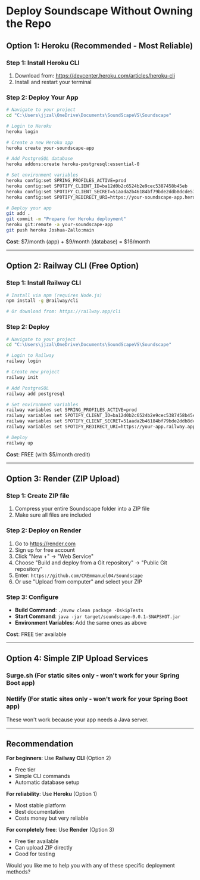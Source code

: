 # Deploy Soundscape Without Owning the Repo

## Option 1: Heroku (Recommended - Most Reliable)

### Step 1: Install Heroku CLI
1. Download from: https://devcenter.heroku.com/articles/heroku-cli
2. Install and restart your terminal

### Step 2: Deploy Your App
```bash
# Navigate to your project
cd "C:\Users\jjzal\OneDrive\Documents\SoundScapeVS\Soundscape"

# Login to Heroku
heroku login

# Create a new Heroku app
heroku create your-soundscape-app

# Add PostgreSQL database
heroku addons:create heroku-postgresql:essential-0

# Set environment variables
heroku config:set SPRING_PROFILES_ACTIVE=prod
heroku config:set SPOTIFY_CLIENT_ID=ba12d0b2c6524b2e9cec5387458b45eb
heroku config:set SPOTIFY_CLIENT_SECRET=51aada2b46184bf79bde2ddb8dcde57c
heroku config:set SPOTIFY_REDIRECT_URI=https://your-soundscape-app.herokuapp.com/login/oauth2/code/spotify

# Deploy your app
git add .
git commit -m "Prepare for Heroku deployment"
heroku git:remote -a your-soundscape-app
git push heroku Joshua-Zallo:main
```

**Cost**: $7/month (app) + $9/month (database) = $16/month

---

## Option 2: Railway CLI (Free Option)

### Step 1: Install Railway CLI
```bash
# Install via npm (requires Node.js)
npm install -g @railway/cli

# Or download from: https://railway.app/cli
```

### Step 2: Deploy
```bash
# Navigate to your project
cd "C:\Users\jjzal\OneDrive\Documents\SoundScapeVS\Soundscape"

# Login to Railway
railway login

# Create new project
railway init

# Add PostgreSQL
railway add postgresql

# Set environment variables
railway variables set SPRING_PROFILES_ACTIVE=prod
railway variables set SPOTIFY_CLIENT_ID=ba12d0b2c6524b2e9cec5387458b45eb
railway variables set SPOTIFY_CLIENT_SECRET=51aada2b46184bf79bde2ddb8dcde57c
railway variables set SPOTIFY_REDIRECT_URI=https://your-app.railway.app/login/oauth2/code/spotify

# Deploy
railway up
```

**Cost**: FREE (with $5/month credit)

---

## Option 3: Render (ZIP Upload)

### Step 1: Create ZIP file
1. Compress your entire Soundscape folder into a ZIP file
2. Make sure all files are included

### Step 2: Deploy on Render
1. Go to https://render.com
2. Sign up for free account
3. Click "New +" → "Web Service"
4. Choose "Build and deploy from a Git repository" → "Public Git repository"
5. Enter: `https://github.com/CREmmanuel04/Soundscape`
6. Or use "Upload from computer" and select your ZIP

### Step 3: Configure
- **Build Command**: `./mvnw clean package -DskipTests`
- **Start Command**: `java -jar target/soundscape-0.0.1-SNAPSHOT.jar`
- **Environment Variables**: Add the same ones as above

**Cost**: FREE tier available

---

## Option 4: Simple ZIP Upload Services

### Surge.sh (For static sites only - won't work for your Spring Boot app)
### Netlify (For static sites only - won't work for your Spring Boot app)

These won't work because your app needs a Java server.

---

## Recommendation

**For beginners**: Use **Railway CLI** (Option 2)
- Free tier
- Simple CLI commands
- Automatic database setup

**For reliability**: Use **Heroku** (Option 1)
- Most stable platform
- Best documentation
- Costs money but very reliable

**For completely free**: Use **Render** (Option 3)
- Free tier available
- Can upload ZIP directly
- Good for testing

Would you like me to help you with any of these specific deployment methods?